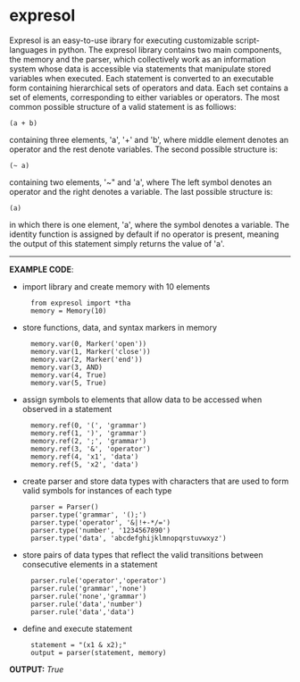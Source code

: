# expresol

Expresol is an easy-to-use ibrary for executing customizable script-languages in python. The expresol library contains two main components, the memory and the parser, which collectively work as an information system whose data is accessible via statements that manipulate stored variables when executed. Each statement is converted to an executable form containing hierarchical sets of operators and data. Each set contains a set of elements, corresponding to either variables or operators. The most common possible structure of a valid statement is as folliows: 

    (a + b)

containing three elements, 'a', '+' and 'b', where middle element denotes an operator and the rest denote variables. The second possible structure is:

    (~ a)

containing two elements, '~" and 'a', where The left symbol denotes an operator and the right denotes a variable. The last possible structure is:

    (a)

in which there is one element, 'a', where the symbol denotes a variable. The identity function is assigned by default if no operator is present, meaning the output of this statement simply returns the value of 'a'. 

---

__EXAMPLE CODE__:

- import library and create memory with 10 elements
        
        from expresol import *tha
        memory = Memory(10)

- store functions, data, and syntax markers in memory  

        memory.var(0, Marker('open'))
        memory.var(1, Marker('close'))
        memory.var(2, Marker('end'))
        memory.var(3, AND)
        memory.var(4, True)
        memory.var(5, True)

- assign symbols to elements that allow data to be accessed when observed in a statement 

        memory.ref(0, '(', 'grammar')
        memory.ref(1, ')', 'grammar')
        memory.ref(2, ';', 'grammar')
        memory.ref(3, '&', 'operator')
        memory.ref(4, 'x1', 'data')
        memory.ref(5, 'x2', 'data')

- create parser and store data types with characters that are used to form valid symbols for instances of each type

        parser = Parser()
        parser.type('grammar', '();')
        parser.type('operator', '&|!+-*/=')
        parser.type('number', '1234567890')
        parser.type('data', 'abcdefghijklmnopqrstuvwxyz')

- store pairs of data types that reflect the valid transitions between consecutive elements in a statement

        parser.rule('operator','operator')
        parser.rule('grammar','none')
        parser.rule('none','grammar')
        parser.rule('data','number')
        parser.rule('data','data')

- define and execute statement

        statement = "(x1 & x2);"
        output = parser(statement, memory)

__OUTPUT:__ *True*
